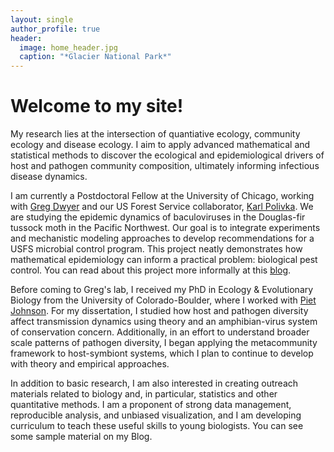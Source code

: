 ```yaml
---
layout: single
author_profile: true
header:
  image: home_header.jpg
  caption: "*Glacier National Park*"
---
```


# Welcome to my site!

My research lies at the intersection of quantiative ecology, community ecology and disease ecology. I aim to apply advanced mathematical and statistical methods to discover the ecological and epidemiological drivers of host and pathogen community composition, ultimately informing infectious disease dynamics. 

I am currently a Postdoctoral Fellow at the University of Chicago, working with [Greg Dwyer](dwyerlab.uchicago.edu) and our US Forest Service collaborator, [Karl Polivka](http://www.fs.fed.us/research/people/profile.php?alias=kpolivka). We are studying the epidemic dynamics of baculoviruses in the Douglas-fir tussock moth in the Pacific Northwest. Our goal is to integrate experiments and mechanistic modeling approaches to develop recommendations for a USFS microbial control program. This project neatly demonstrates how mathematical epidemiology can inform a practical problem: biological pest control. You can read about this project more informally at this [blog](http://www.numbatmedia.com/stories/2016/4/5/mihaljevic?platform=hootsuite).

Before coming to Greg's lab, I received my PhD in Ecology & Evolutionary Biology from the University of Colorado-Boulder, where I worked with [Piet Johnson](www.colorado.edu/eeb/facultysites/pieter/). For my dissertation, I studied how host and pathogen diversity affect transmission dynamics using theory and an amphibian-virus system of conservation concern. Additionally, in an effort to understand broader scale patterns of pathogen diversity, I began applying the metacommunity framework to host-symbiont systems, which I plan to continue to develop with theory and empirical approaches. 

In addition to basic research, I am also interested in creating outreach materials related to biology and, in particular, statistics and other quantitative methods. I am a proponent of strong data management, reproducible analysis, and unbiased visualization, and I am developing curriculum to teach these useful skills to young biologists. You can see some sample material on my Blog. 